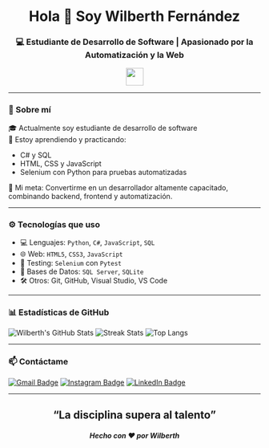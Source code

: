 <h1 align="center">Hola 👋 Soy Wilberth Fernández</h1>
<h3 align="center">💻 Estudiante de Desarrollo de Software | Apasionado por la Automatización y la Web</h3>

<p align="center">
  <img src="https://media.giphy.com/media/hvRJCLFzcasrR4ia7z/giphy.gif" width="35" />
</p>

---

### 🚀 Sobre mí

🎓 Actualmente soy estudiante de desarrollo de software  
📘 Estoy aprendiendo y practicando:
- C# y SQL
- HTML, CSS y JavaScript
- Selenium con Python para pruebas automatizadas

🌟 Mi meta: Convertirme en un desarrollador altamente capacitado, combinando backend, frontend y automatización.

---

### ⚙️ Tecnologías que uso

- 💻 Lenguajes: `Python`, `C#`, `JavaScript`, `SQL`
- 🌐 Web: `HTML5`, `CSS3`, `JavaScript`
- 🧪 Testing: `Selenium` con `Pytest`
- 💾 Bases de Datos: `SQL Server`, `SQLite`
- 🛠️ Otros: Git, GitHub, Visual Studio, VS Code

---

### 📊 Estadísticas de GitHub

![Wilberth's GitHub Stats](https://github-readme-stats.vercel.app/api?username=Wibe2332&show_icons=true&theme=tokyonight)
<img src="https://github-readme-streak-stats.herokuapp.com/?user=Wibe2332&theme=tokyonight" alt="Streak Stats"/>
![Top Langs](https://github-readme-stats.vercel.app/api/top-langs/?username=Wibe2332&layout=compact&theme=tokyonight)

---

### 📫 Contáctame

[![Gmail Badge](https://img.shields.io/badge/-wilberthgalva@gmail.com-c14438?style=flat&logo=Gmail&logoColor=white)](mailto:wilberthgalva@gmail.com)
[![Instagram Badge](https://img.shields.io/badge/-@wilberthdev-833AB4?style=flat&logo=instagram&logoColor=white)](https://www.instagram.com/wilberthdev)
[![LinkedIn Badge](https://img.shields.io/badge/-Wilberth%20Fernandez-blue?style=flat&logo=Linkedin&logoColor=white)](https://www.linkedin.com/in/wilberth-fernandez-22b22a368/)

---

<h2 align="center">“La disciplina supera al talento”</h2>
<h5 align="center">Hecho con ❤️ por Wilberth</h5>
